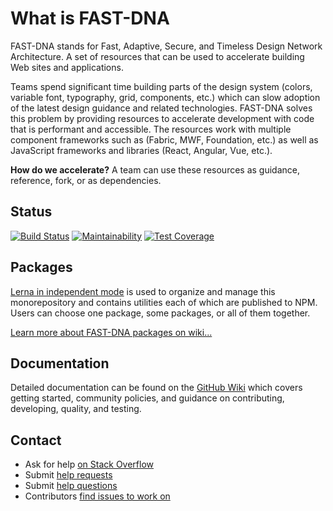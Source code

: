 
# What is FAST-DNA
FAST-DNA stands for Fast, Adaptive, Secure, and Timeless Design Network Architecture. A set of resources that can be used to accelerate building Web sites and applications.

Teams spend significant time building parts of the design system (colors, variable font, typography, grid, components, etc.) which can slow adoption of the latest design guidance and related technologies. FAST-DNA solves this problem by providing resources to accelerate development with code that is performant and accessible. The resources work with multiple component frameworks such as (Fabric, MWF, Foundation, etc.) as well as JavaScript frameworks and libraries (React, Angular, Vue, etc.).

**How do we accelerate?** A team can use these resources as guidance, reference, fork, or as dependencies.

## Status
[![Build Status](https://travis-ci.org/Microsoft/fast-dna.svg?branch=master)](https://travis-ci.org/Microsoft/fast-dna)
[![Maintainability](https://api.codeclimate.com/v1/badges/8a74621e634a6e9b9561/maintainability)](https://codeclimate.com/github/Microsoft/fast-dna/maintainability)
[![Test Coverage](https://api.codeclimate.com/v1/badges/8a74621e634a6e9b9561/test_coverage)](https://codeclimate.com/github/Microsoft/fast-dna/test_coverage)

## Packages
[Lerna in independent mode](https://github.com/lerna/lerna#independent-mode---independent) is used to organize and manage this monorepository and contains utilities each of which are published to NPM. Users can choose one package, some packages, or all of them together.

[Learn more about FAST-DNA packages on wiki...](https://github.com/Microsoft/fast-dna/wiki/Packages)

## Documentation
Detailed documentation can be found on the [GitHub Wiki](https://github.com/Microsoft/fast-dna/wiki) which covers getting started, community policies, and guidance on contributing, developing, quality, and testing.

## Contact
* Ask for help [on Stack Overflow](https://stackoverflow.com/questions/tagged/fast-dna) 
* Submit [help requests](https://github.com/Microsoft/fast-dna/issues/new?labels=help%20:%20request)
* Submit [help questions](https://github.com/Microsoft/fast-dna/issues/new?labels=help%20:%20question)
* Contributors [find issues to work on](https://github.com/Microsoft/fast-dna/issues?q=is%3Aissue+is%3Aopen+label%3A%22help+%3A+request%22)